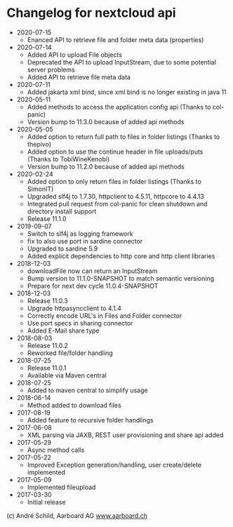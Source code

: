 # Changelog for nextcloud api
- 2020-07-15
  - Enanced API to retrieve file and folder meta data (properties)
- 2020-07-14
  - Added API to upload File objects
  - Deprecated the API to upload InputStream, due to some potential server problems
  - Added API to retrieve file meta data
- 2020-07-11
  - Added jakarta xml bind, since xml bind is no longer existing in java 11
- 2020-05-11
  - Added methods to access the application config api (Thanks to col-panic)
  - Version bump to 11.3.0 because of added api methods
- 2020-05-05
  - Added option to return full path to files in folder listings (Thanks to thepivo)
  - Added option to use the continue header in file uploads/puts (Thanks to TobiWineKenobi)
  - Version bump to 11.2.0 because of added api methods
- 2020-02-24
  - Added option to only return files in folder listings (Thanks to SimonIT)
  - Upgraded slf4j to 1.7.30, httpclient to 4.5.11, httpcore to 4.4.13
  - Integrated pull request from col-panic for clean shutdown and directory install support
  - Release 11.1.0
- 2019-09-07
  - Switch to slf4j as logging framework
  - fix to also use port in sardine connector
  - Upgraded to sardine 5.9
  - Added explicit dependencies to http core and http client libraries
- 2018-12-03
  - downloadFile now can return an InputStream
  - Bump version to 11.1.0-SNAPSHOT to match semantic versioning
  - Prepare for next dev cycle 11.0.4-SNAPSHOT
- 2018-12-03
  - Release 11.0.3
  - Upgrade httpasyncclient to 4.1.4
  - Correctly encode URL's in Files and Folder connector
  - Use port specs in sharing connector
  - Added E-Mail share type
- 2018-08-03
  - Release 11.0.2
  - Reworked file/folder handling
- 2018-07-25
  - Release 11.0.1
  - Available via Maven central
- 2018-07-25
  - Added to maven central to simplify usage
- 2018-06-14
  - Method added to download files
- 2017-08-19
  - Added feature to recursive folder handlings
- 2017-06-08
  - XML parsing via JAXB, REST user provisioning and share api added
- 2017-05-29
  - Async method calls
- 2017-05-22
  - Improved Exception generation/handling, user create/delete implemented
- 2017-05-09
  - Implemented fileupload
- 2017-03-30
  - Initial release

(c) André Schild, Aarboard AG www.aarboard.ch

